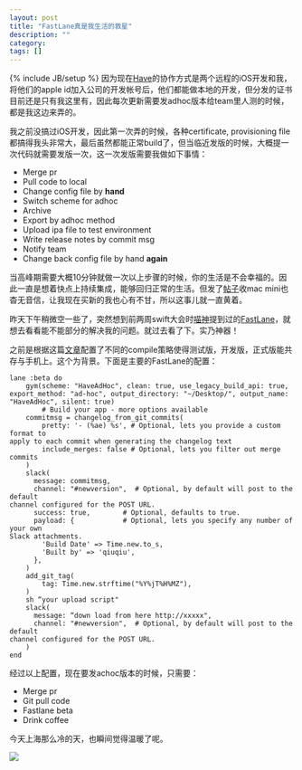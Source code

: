 ```yaml
---
layout: post
title: "FastLane真是我生活的救星"
description: ""
category: 
tags: []
---
```

{% include JB/setup %}
因为现在[Have](https://itunes.apple.com/cn/app/have/id1060985983)的协作方式是两个远程的iOS开发和我，将他们的apple
id加入公司的开发帐号后，他们都能做本地的开发，但分发的证书目前还是只有我这里有，因此每次更新需要发adhoc版本给team里人测的时候，都是我这边来弄的。

我之前没搞过iOS开发，因此第一次弄的时候，各种certificate, provisioning
file都搞得我头非常大，最后虽然都能正常build了，但当临近发版的时候，大概提一次代码就需要发版一次，这一次发版需要我做如下事情：

- Merge pr
- Pull code to local
- Change config file by **hand**
- Switch scheme for adhoc
- Archive
- Export by adhoc method
- Upload ipa file to test environment
- Write release notes by commit msg
- Notify team
- Change back config file by hand **again**

当高峰期需要大概10分钟就做一次以上步骤的时候，你的生活是不会幸福的。因此一直是想着快点上持续集成，能够回归正常的生活。但发了[帖子](http://www.v2ex.com/t/244046#reply4)收mac
mini也杳无音信，让我现在买新的我也心有不甘，所以这事儿就一直黄着。

昨天下午稍微空一些了，突然想到前两周swift大会时[喵神](http://onevcat.com)提到过的[FastLane](https://fastlane.tools)，就想去看看能不能部分的解决我的问题。就过去看了下。实乃神器！

之前是根据这篇[文章](https://engineering.circle.com/different-app-icons-for-beta-dev-and-release-builds/)配置了不同的compile策略使得测试版，开发版，正式版能共存与手机上。这个为背景。下面是主要的FastLane的配置：

```
lane :beta do
    gym(scheme: "HaveAdHoc", clean: true, use_legacy_build_api: true,
export_method: "ad-hoc", output_directory: "~/Desktop/", output_name:
"HaveAdHoc", silent: true)
        # Build your app - more options available
    commitmsg = changelog_from_git_commits(
        pretty: '- (%ae) %s', # Optional, lets you provide a custom format to
apply to each commit when generating the changelog text
        include_merges: false # Optional, lets you filter out merge commits
    )
    slack(
      message: commitmsg,
      channel: "#newversion",  # Optional, by default will post to the default
channel configured for the POST URL.
      success: true,        # Optional, defaults to true.
      payload: {            # Optional, lets you specify any number of your own
Slack attachments.
        'Build Date' => Time.new.to_s,
        'Built by' => 'qiuqiu',
      },
    )
    add_git_tag(
        tag: Time.new.strftime("%Y%jT%H%MZ"),
    )
    sh “your upload script"
    slack(
      message: “down load from here http://xxxxx",
      channel: "#newversion",  # Optional, by default will post to the default
channel configured for the POST URL.
    )
end
```

经过以上配置，现在要发achoc版本的时候，只需要：

- Merge pr
- Git pull code
- Fastlane beta
- Drink coffee

今天上海那么冷的天，也瞬间觉得温暖了呢。

![](https://ooo.0o0.ooo/2016/01/20/56a03dae09e52.jpg
)
